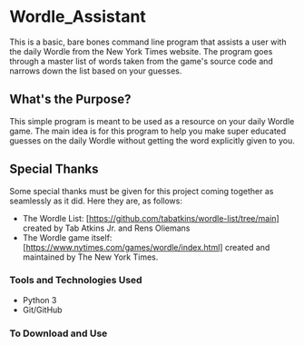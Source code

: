 # Wordle_Assistant
This is a basic, bare bones command line program that assists a user with the daily Wordle from the New York Times website. The program goes through a master list of words taken from the game's source code and narrows down the list based on your guesses. 

## What's the Purpose?
This simple program is meant to be used as a resource on your daily Wordle game. The main idea is for this program to help you make super educated guesses on the daily Wordle without getting the word explicitly given to you.  

## Special Thanks
Some special thanks must be given for this project coming together as seamlessly as it did. Here they are, as follows:
- The Wordle List: [https://github.com/tabatkins/wordle-list/tree/main] created by Tab Atkins Jr. and Rens Oliemans
- The Wordle game itself: [https://www.nytimes.com/games/wordle/index.html] created and maintained by The New York Times. 

### Tools and Technologies Used
- Python 3
- Git/GitHub

### To Download and Use

